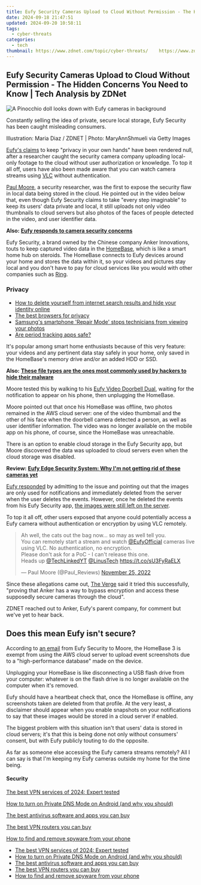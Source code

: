 ```yaml
---
title: Eufy Security Cameras Upload to Cloud Without Permission - The Hidden Concerns You Need to Know | Tech Analysis by ZDNet
date: 2024-09-18 21:47:51
updated: 2024-09-20 10:58:11
tags:
  - cyber-threats
categories:
  - tech
thumbnail: https://www.zdnet.com/topic/cyber-threats/    https://www.zdnet.com/a/img/resize/65aa9c3c8b7db941dae3ad31e758da850e3c0c33/2022/12/02/f73a1d83-25ee-4dcf-8982-0628f4bf5851/eufy-security-issues.jpg?width=170&height=96&fit=crop&auto=webp
---
```


## Eufy Security Cameras Upload to Cloud Without Permission - The Hidden Concerns You Need to Know | Tech Analysis by ZDNet

![A Pinocchio doll looks down with Eufy cameras in background](https://www.zdnet.com/a/img/resize/b20025299658fc223a48faa5444d772049fb2a8a/2022/12/02/f73a1d83-25ee-4dcf-8982-0628f4bf5851/eufy-security-issues.jpg?auto=webp&width=1280)

Constantly selling the idea of private, secure local storage, Eufy Security has been caught misleading consumers.

Illustration: Maria Diaz / ZDNET | Photo: MaryAnnShmueli via Getty Images

[Eufy's claims](https://us.eufy.com/pages/security-eufycam3?ref=quickintro) to keep "privacy in your own hands" have been rendered null, after a researcher caught the security camera company uploading local-only footage to the cloud without user authorization or knowledge. To top it all off, users have also been made aware that you can watch camera streams using [VLC](https://www.videolan.org/vlc/) without authentication.

[Paul Moore](https://paul.reviews/), a security researcher, was the first to expose the security flaw in local data being stored in the cloud. He pointed out in the video below that, even though Eufy Security claims to take "every step imaginable" to keep its users' data private and local, it still uploads not only video thumbnails to cloud servers but also photos of the faces of people detected in the video, and user identifier data. 

**Also:** [**Eufy responds to camera security concerns**](https://www.zdnet.com/home-and-office/smart-home/eufy-security-responds-to-security-concerns/)

Eufy Security, a brand owned by the Chinese company Anker Innovations, touts to keep captured video data in the [HomeBase](https://buy.geni.us/Proxy.ashx?TSID=368250&GR%5FURL=https%3A%2F%2Fwww.amazon.com%2Feufy-Security-Compatibility-Military-Grade-Encryption%2Fdp%2FB09QG8FJ13%3Ftag%3Dzd-buy-button-20%26ascsubtag%3D%5F%5FCOM%5FCLICK%5FID%5F%5F%7C95aa361d-0561-4b8d-a41d-055f3843f27b%7Cdtp&dtb=1), which is like a smart home hub on steroids. The HomeBase connects to Eufy devices around your home and stores the data within it, so your videos and pictures stay local and you don't have to pay for cloud services like you would with other companies such as [Ring](https://buy.geni.us/Proxy.ashx?TSID=368250&GR%5FURL=https%3A%2F%2Fwww.amazon.com%2Fstores%2FRing%2Fpage%2F77B53039-540E-4816-BABB-49AA21285FCF%3Ftag%3Dzd-buy-button-20%26ascsubtag%3D%5F%5FCOM%5FCLICK%5FID%5F%5F%7C95aa361d-0561-4b8d-a41d-055f3843f27b%7Cdtp&dtb=1). 

### Privacy

* [How to delete yourself from internet search results and hide your identity online](https://www.zdnet.com/article/how-to-delete-yourself-from-internet-search-results-and-hide-your-identity-online/)
* [The best browsers for privacy](https://www.zdnet.com/article/best-browser-for-privacy/)
* [Samsung's smartphone 'Repair Mode' stops technicians from viewing your photos](https://www.zdnet.com/article/samsungs-smartphone-repair-mode-will-keep-nosy-technicians-from-looking-at-your-photos/)
* [Are period tracking apps safe?](https://www.zdnet.com/article/period-tracking-apps-are-no-longer-safe-delete-them/)

It's popular among smart home enthusiasts because of this very feature: your videos and any pertinent data stay safely in your home, only saved in the HomeBase's memory drive and/or an added HDD or SSD. 

**Also:** [**These file types are the ones most commonly used by hackers to hide their malware**](https://www.zdnet.com/article/these-file-types-are-the-ones-most-commonly-used-by-hackers-to-hide-their-malware/)

Moore tested this by walking to his [Eufy Video Doorbell Dual](https://buy.geni.us/Proxy.ashx?TSID=368250&GR%5FURL=https%3A%2F%2Fwww.amazon.com%2Feufy-Security-Battery-Powered-Detection-Recognition%2Fdp%2FB09QFK3JWS%3Ftag%3Dzd-buy-button-20%26ascsubtag%3D%5F%5FCOM%5FCLICK%5FID%5F%5F%7C95aa361d-0561-4b8d-a41d-055f3843f27b%7Cdtp&dtb=1), waiting for the notification to appear on his phone, then unplugging the HomeBase. 

Moore pointed out that once his HomeBase was offline, two photos remained in the AWS cloud server: one of the video thumbmail and the other of his face when the doorbell camera detected a person, as well as user identifier information. The video was no longer available on the mobile app on his phone, of course, since the HomeBase was unreachable.

There is an option to enable cloud storage in the Eufy Security app, but Moore discovered the data was uploaded to cloud servers even when the cloud storage was disabled.

**Review:** [**Eufy Edge Security System: Why I'm not getting rid of these cameras yet**](https://www.zdnet.com/home-and-office/smart-home/eufycam-3-homebase-3-review/)

[Eufy responded](https://twitter.com/Paul%5FReviews/status/1595793302565146626/photo/1) by admitting to the issue and pointing out that the images are only used for notifications and immediately deleted from the server when the user deletes the events. However, once he deleted the events from his Eufy Security app, [the images were still left on the server](https://www.youtube.com/watch?v=etpbq%5FHH79c).

To top it all off, other users exposed that anyone could potentially access a Eufy camera without authentication or encryption by using VLC remotely.

> Ah well, the cats out the bag now... so may as well tell you.  
> You can remotely start a stream and watch [@EufyOfficial](https://twitter.com/EufyOfficial?ref%5Fsrc=twsrc^tfw) cameras live using VLC. No authentication, no encryption.  
> Please don't ask for a PoC - I can't release this one.  
> Heads up [@TechLinkedYT](https://twitter.com/TechLinkedYT?ref%5Fsrc=twsrc^tfw) [@LinusTech](https://twitter.com/LinusTech?ref%5Fsrc=twsrc^tfw) <https://t.co/sU3FyRaELX>
> 
> — Paul Moore (@Paul\_Reviews) [November 25, 2022](https://twitter.com/Paul%5FReviews/status/1596048648416423936?ref%5Fsrc=twsrc^tfw)

Since these allegations came out, [The Verge](https://www.theverge.com/2022/11/30/23486753/anker-eufy-security-camera-cloud-private-encryption-authentication-storage?rel=%22nofollow%22) said it tried this successfully, "proving that Anker has a way to bypass encryption and access these supposedly secure cameras through the cloud".

ZDNET reached out to Anker, Eufy's parent company, for comment but we've yet to hear back.

## Does this mean Eufy isn't secure?

According to [an email](https://twitter.com/Paul%5FReviews/status/1595793302565146626/photo/1) from Eufy Security to Moore, the HomeBase 3 is exempt from using the AWS cloud server to upload event screenshots due to a "high-performance database" made on the device. 

Unplugging your HomeBase is like disconnecting a USB flash drive from your computer: whatever is on the flash drive is no longer available on the computer when it's removed. 

Eufy should have a heartbeat check that, once the HomeBase is offline, any screenshots taken are deleted from that profile. At the very least, a disclaimer should appear when you enable snapshots on your notifications to say that these images would be stored in a cloud server if enabled. 

The biggest problem with this situation isn't that users' data is stored in cloud servers; it's that this is being done not only without consumers' consent, but with Eufy publicly touting to do the opposite. 

As far as someone else accessing the Eufy camera streams remotely? All I can say is that I'm keeping my Eufy cameras outside my home for the time being. 

#### Security

[The best VPN services of 2024: Expert tested](https://www.zdnet.com/article/best-vpn/ "The best VPN services of 2024: Expert tested")

[How to turn on Private DNS Mode on Android (and why you should)](https://www.zdnet.com/article/how-to-turn-on-private-dns-mode-on-android-and-why-you-should/ "How to turn on Private DNS Mode on Android (and why you should)")

[The best antivirus software and apps you can buy](https://www.zdnet.com/article/best-antivirus/ "The best antivirus software and apps you can buy")

[The best VPN routers you can buy](https://www.zdnet.com/article/best-vpn-router/ "The best VPN routers you can buy")

[How to find and remove spyware from your phone](https://www.zdnet.com/article/how-to-find-and-remove-spyware-from-your-phone/ "How to find and remove spyware from your phone")

* [The best VPN services of 2024: Expert tested](https://www.zdnet.com/article/best-vpn/ "The best VPN services of 2024: Expert tested")
* [How to turn on Private DNS Mode on Android (and why you should)](https://www.zdnet.com/article/how-to-turn-on-private-dns-mode-on-android-and-why-you-should/ "How to turn on Private DNS Mode on Android (and why you should)")
* [The best antivirus software and apps you can buy](https://www.zdnet.com/article/best-antivirus/ "The best antivirus software and apps you can buy")
* [The best VPN routers you can buy](https://www.zdnet.com/article/best-vpn-router/ "The best VPN routers you can buy")
* [How to find and remove spyware from your phone](https://www.zdnet.com/article/how-to-find-and-remove-spyware-from-your-phone/ "How to find and remove spyware from your phone")

<ins class="adsbygoogle"
     style="display:block"
     data-ad-format="autorelaxed"
     data-ad-client="ca-pub-7571918770474297"
     data-ad-slot="1223367746"></ins>



<ins class="adsbygoogle"
     style="display:block"
     data-ad-client="ca-pub-7571918770474297"
     data-ad-slot="8358498916"
     data-ad-format="auto"
     data-full-width-responsive="true"></ins>
